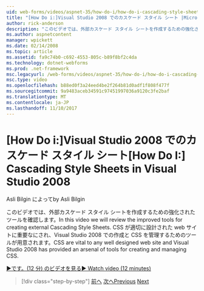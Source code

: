 ```yaml
---
uid: web-forms/videos/aspnet-35/how-do-i/how-do-i-cascading-style-sheets-in-visual-studio-2008
title: "[How Do i:]Visual Studio 2008 でのカスケード スタイル シート |Microsoft ドキュメント"
author: rick-anderson
description: "このビデオでは、外部カスケード スタイル シートを作成するための強化されたツールを確認します。 CSS は、Visual Studio 2、適切に設計された web サイトに不可欠なしています."
ms.author: aspnetcontent
manager: wpickett
ms.date: 02/14/2008
ms.topic: article
ms.assetid: fa9c74b0-c692-4553-805c-b89f8bf2c4da
ms.technology: dotnet-webforms
ms.prod: .net-framework
msc.legacyurl: /web-forms/videos/aspnet-35/how-do-i/how-do-i-cascading-style-sheets-in-visual-studio-2008
msc.type: video
ms.openlocfilehash: b88ed0f3a24eed4be2f264b81d0adf1f808f477f
ms.sourcegitcommit: 9a9483aceb34591c97451997036a9120c3fe2baf
ms.translationtype: MT
ms.contentlocale: ja-JP
ms.lasthandoff: 11/10/2017
---
```

<a name="how-do-i-cascading-style-sheets-in-visual-studio-2008"></a><span data-ttu-id="d298d-104">[How Do i:]Visual Studio 2008 でのカスケード スタイル シート</span><span class="sxs-lookup"><span data-stu-id="d298d-104">[How Do I:] Cascading Style Sheets in Visual Studio 2008</span></span>
====================
<span data-ttu-id="d298d-105">Asli Bilgin によって</span><span class="sxs-lookup"><span data-stu-id="d298d-105">by Asli Bilgin</span></span>

<span data-ttu-id="d298d-106">このビデオでは、外部カスケード スタイル シートを作成するための強化されたツールを確認します。</span><span class="sxs-lookup"><span data-stu-id="d298d-106">In this video we will review the improved tools for creating external Cascading Style Sheets.</span></span> <span data-ttu-id="d298d-107">CSS が適切に設計された web サイトに重要なにされ、Visual Studio 2008 での作成と CSS を管理するためのツールが用意されます。</span><span class="sxs-lookup"><span data-stu-id="d298d-107">CSS are vital to any well designed web site and Visual Studio 2008 has provided an arsenal of tools for creating and managing CSS.</span></span>

[<span data-ttu-id="d298d-108">&#9654;です。(12 分) のビデオを見る</span><span class="sxs-lookup"><span data-stu-id="d298d-108">&#9654; Watch video (12 minutes)</span></span>](https://channel9.msdn.com/Blogs/ASP-NET-Site-Videos/how-do-i-cascading-style-sheets-in-visual-studio-2008)

>[!div class="step-by-step"]
<span data-ttu-id="d298d-109">[前へ](how-do-i-create-nested-master-page-in-visual-studio-2008.md)
[次へ](how-do-i-working-with-visual-studio-2008-net-framework.md)</span><span class="sxs-lookup"><span data-stu-id="d298d-109">[Previous](how-do-i-create-nested-master-page-in-visual-studio-2008.md)
[Next](how-do-i-working-with-visual-studio-2008-net-framework.md)</span></span>
